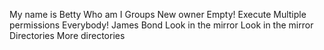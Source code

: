 My name is Betty
Who am I
Groups
New owner
Empty!
Execute
Multiple permissions
Everybody!
James Bond
Look in the mirror
Look in the mirror
Directories
More directories

